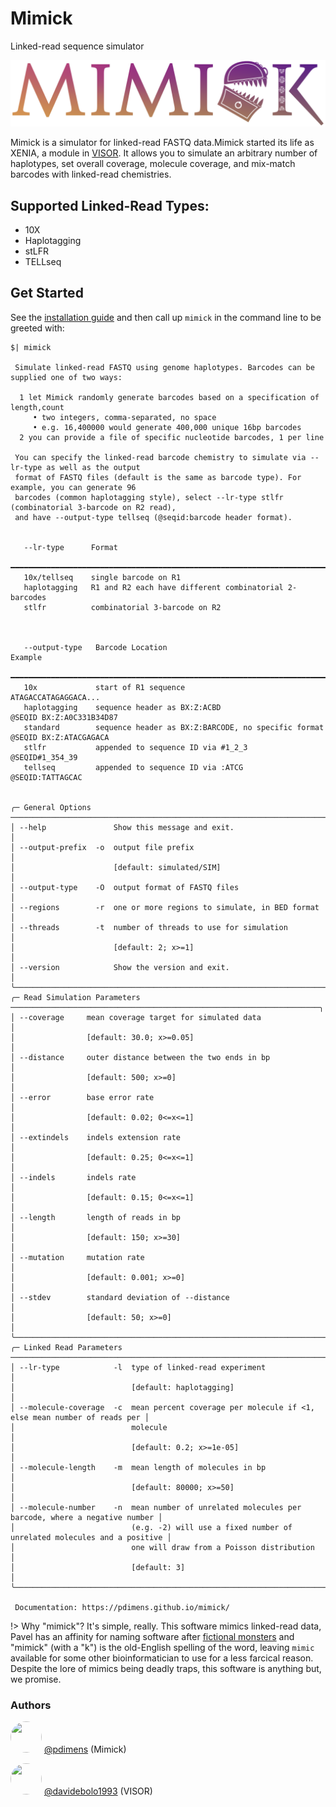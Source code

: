 # Mimick
Linked-read sequence simulator

![mimick_logo](_media/mimick_logo.png)

Mimick is a simulator for linked-read FASTQ data.Mimick started its life as XENIA, a module in
[VISOR](https://github.com/davidebolo1993/VISOR).  It allows you to simulate an arbitrary number
of haplotypes, set overall coverage, molecule coverage, and mix-match barcodes with linked-read chemistries.

## Supported Linked-Read Types:
- 10X
- Haplotagging
- stLFR
- TELLseq

## Get Started
See the [installation guide](install.md) and then call up `mimick` in the command line to be greeted with:

```terminal
$| mimick
                                                                        
 Simulate linked-read FASTQ using genome haplotypes. Barcodes can be supplied one of two ways:      
                                                                                                    
  1 let Mimick randomly generate barcodes based on a specification of length,count                  
     • two integers, comma-separated, no space                                                      
     • e.g. 16,400000 would generate 400,000 unique 16bp barcodes                                   
  2 you can provide a file of specific nucleotide barcodes, 1 per line                              
                                                                                                    
 You can specify the linked-read barcode chemistry to simulate via --lr-type as well as the output  
 format of FASTQ files (default is the same as barcode type). For example, you can generate 96      
 barcodes (common haplotagging style), select --lr-type stlfr (combinatorial 3-barcode on R2 read), 
 and have --output-type tellseq (@seqid:barcode header format).                                     
                                                                                                    
                                                                                                    
   --lr-type      Format                                                                            
  ━━━━━━━━━━━━━━━━━━━━━━━━━━━━━━━━━━━━━━━━━━━━━━━━━━━━━━━━━━━━━━━━━━━━━━━                           
   10x/tellseq    single barcode on R1                                                              
   haplotagging   R1 and R2 each have different combinatorial 2-barcodes                            
   stlfr          combinatorial 3-barcode on R2                                                     
                                                                                                    
                                                                                                    
                                                                                                    
   --output-type   Barcode Location                                      Example                    
  ━━━━━━━━━━━━━━━━━━━━━━━━━━━━━━━━━━━━━━━━━━━━━━━━━━━━━━━━━━━━━━━━━━━━━━━━━━━━━━━━━━━━━━━━━━━━━━━━  
   10x             start of R1 sequence                                  ATAGACCATAGAGGACA...       
   haplotagging    sequence header as BX:Z:ACBD                          @SEQID BX:Z:A0C331B34D87   
   standard        sequence header as BX:Z:BARCODE, no specific format   @SEQID BX:Z:ATACGAGACA     
   stlfr           appended to sequence ID via #1_2_3                    @SEQID#1_354_39            
   tellseq         appended to sequence ID via :ATCG                     @SEQID:TATTAGCAC           
                                                                                                    
                                                                                                    
╭─ General Options ────────────────────────────────────────────────────────────────────────────────╮
│ --help               Show this message and exit.                                                 │
│ --output-prefix  -o  output file prefix                                                          │
│                      [default: simulated/SIM]                                                    │
│ --output-type    -O  output format of FASTQ files                                                │
│ --regions        -r  one or more regions to simulate, in BED format                              │
│ --threads        -t  number of threads to use for simulation                                     │
│                      [default: 2; x>=1]                                                          │
│ --version            Show the version and exit.                                                  │
╰──────────────────────────────────────────────────────────────────────────────────────────────────╯
╭─ Read Simulation Parameters ─────────────────────────────────────────────────────────────────────╮
│ --coverage     mean coverage target for simulated data                                           │
│                [default: 30.0; x>=0.05]                                                          │
│ --distance     outer distance between the two ends in bp                                         │
│                [default: 500; x>=0]                                                              │
│ --error        base error rate                                                                   │
│                [default: 0.02; 0<=x<=1]                                                          │
│ --extindels    indels extension rate                                                             │
│                [default: 0.25; 0<=x<=1]                                                          │
│ --indels       indels rate                                                                       │
│                [default: 0.15; 0<=x<=1]                                                          │
│ --length       length of reads in bp                                                             │
│                [default: 150; x>=30]                                                             │
│ --mutation     mutation rate                                                                     │
│                [default: 0.001; x>=0]                                                            │
│ --stdev        standard deviation of --distance                                                  │
│                [default: 50; x>=0]                                                               │
╰──────────────────────────────────────────────────────────────────────────────────────────────────╯
╭─ Linked Read Parameters ─────────────────────────────────────────────────────────────────────────╮
│ --lr-type            -l  type of linked-read experiment                                          │
│                          [default: haplotagging]                                                 │
│ --molecule-coverage  -c  mean percent coverage per molecule if <1, else mean number of reads per │
│                          molecule                                                                │
│                          [default: 0.2; x>=1e-05]                                                │
│ --molecule-length    -m  mean length of molecules in bp                                          │
│                          [default: 80000; x>=50]                                                 │
│ --molecule-number    -n  mean number of unrelated molecules per barcode, where a negative number │
│                          (e.g. -2) will use a fixed number of unrelated molecules and a positive │
│                          one will draw from a Poisson distribution                               │
│                          [default: 3]                                                            │
╰──────────────────────────────────────────────────────────────────────────────────────────────────╯
                                                                                                    
 Documentation: https://pdimens.github.io/mimick/    
```

!> Why "mimick"? It's simple, really. This software mimics linked-read data, Pavel has an affinity for naming software after [fictional monsters](https://en.wikipedia.org/wiki/Mimic_(Dungeons_%26_Dragons)) and "mimick" (with a "k") is the old-English spelling of the word, leaving `mimic` available for some other bioinformatician to use for a less farcical reason. Despite the lore of mimics being deadly traps, this software is anything but, we promise.

### Authors
<img src="https://avatars.githubusercontent.com/u/19176506?v=4" width="50" height="50" style="border-radius: 50%; object-fit: cover;"/> [@pdimens](https://github.com/pdimens) (Mimick)

<img src="https://avatars.githubusercontent.com/u/39052119?v=4" width="50" height="50" style="border-radius: 50%; object-fit: cover;"/> [@davidebolo1993](https://github.com/davidebolo1993) (VISOR)



